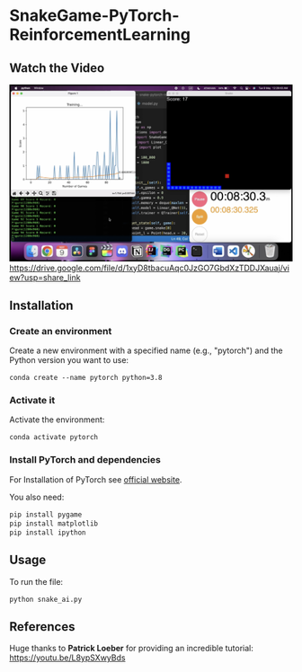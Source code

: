 # SnakeGame-PyTorch-ReinforcementLearning

## Watch the Video
![Alt text](https://github.com/atakhan27/SnakeGame-PyTorch-ReinforcementLearning/blob/main/snakegame.png)
https://drive.google.com/file/d/1xyD8tbacuAqc0JzGO7GbdXzTDDJXauaj/view?usp=share_link

## Installation

### Create an environment
Create a new environment with a specified name (e.g., "pytorch") and the Python version you want to use:
```console
conda create --name pytorch python=3.8
```

### Activate it
Activate the environment:
```console
conda activate pytorch
```

### Install PyTorch and dependencies

For Installation of PyTorch see [official website](https://pytorch.org/).

You also need:
 ```console
pip install pygame
pip install matplotlib
pip install ipython
 ```

## Usage
To run the file:
```console
python snake_ai.py
```

## References
Huge thanks to **Patrick Loeber** for providing an incredible tutorial:
https://youtu.be/L8ypSXwyBds
